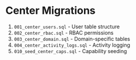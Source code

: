 # Center Migrations

1. `001_center_users.sql` - User table structure
2. `002_center_rbac.sql` - RBAC permissions
3. `003_center_domain.sql` - Domain-specific tables
4. `004_center_activity_logs.sql` - Activity logging
5. `010_seed_center_caps.sql` - Capability seeding
